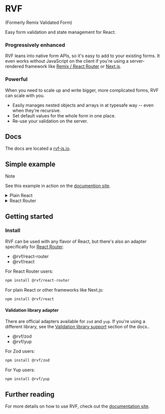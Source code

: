 # RVF

(Formerly Remix Validated Form)

Easy form validation and state management for React.

### Progressively enhanced

RVF leans into native form APIs, so it's easy to add to your existing forms.
It even works without JavaScript on the client if you're using a server-rendered framework like [Remix / React Router](https://remix.run) or [Next.js](https://nextjs.org/).

### Powerful

When you need to scale up and write bigger, more complicated forms, RVF can scale with you.

- Easily manages nested objects and arrays in at typesafe way -- even when they're recursive.
- Set default values for the whole form in one place.
- Re-use your validation on the server.

## Docs

The docs are located a [rvf-js.io](https://rvf-js.io).

## Simple example

> [!Note]
> See this example in action on the [documention site](https://rvf-js.io).

<details>
<summary>Plain React</summary>

```tsx
import { useForm } from "@rvf/react";
import { withZod } from "@rvf/zod";
import { z } from "zod";
import { MyInput } from "~/fields/MyInput";
import { Button } from "~/ui/button";
import { createProject } from "./api";
import { ErrorMessage } from "~/fields/ErrorMessage";
import { showToastMessage } from "~/lib/utils";
import { EmptyState } from "~/ui/empty-state";

const validator = withZod(
  z.object({
    projectName: z
      .string()
      .min(1, "Projects need a name.")
      .max(50, "Must be 50 characters or less."),
    tasks: z
      .array(
        z.object({
          title: z
            .string()
            .min(1, "Tasks need a title.")
            .max(50, "Must be 50 characters or less."),
          daysToComplete: z.coerce.number({
            required_error: "This is required",
          }),
        }),
      )
      .min(1, "Needs at least one task.")
      .default([]),
  }),
);

export const ReactExample = () => {
  const form = useForm({
    validator,
    defaultValues: {
      projectName: "",
      tasks: [] as Array<{ title: string; daysToComplete: number }>,
      file: "" as File | "",
    },
    handleSubmit: async ({ projectName, tasks }) => {
      await createProject({ name: projectName, tasks });
      return projectName;
    },
    onSubmitSuccess: (projectName) => {
      showToastMessage(`Project ${projectName} created!`);
      form.resetForm();
    },
  });

  return (
    <form {...form.getFormProps()}>
      <MyInput label="Project name" scope={form.scope("projectName")} />

      <div>
        <h3>Tasks</h3>
        {form.error("tasks") && (
          <ErrorMessage>{form.error("tasks")}</ErrorMessage>
        )}
        <hr />

        <ul>
          {form.array("tasks").map((key, item, index) => (
            <li key={key}>
              <MyInput label="Title" scope={item.scope("title")} />
              <MyInput
                label="Days to complete"
                type="number"
                scope={item.scope("daysToComplete")}
              />
              <Button
                variant="ghost"
                type="button"
                onClick={() => form.array("tasks").remove(index)}
              >
                Delete
              </Button>
            </li>
          ))}
          {form.array("tasks").length() === 0 && (
            <EmptyState>No tasks yet</EmptyState>
          )}
        </ul>
      </div>

      <div className="flex justify-between">
        <Button
          variant="secondary"
          type="button"
          onClick={async () => {
            const nextTaskIndex = form.array("tasks").length();
            await form.array("tasks").push({
              daysToComplete: 0,
              title: "",
            });
            form.focus(`tasks[${nextTaskIndex}].title`);
          }}
        >
          Add task
        </Button>
        <Button type="submit" isLoading={form.formState.isSubmitting}>
          Submit
        </Button>
      </div>
    </form>
  );
};
```

</details>

<details>
<summary>React Router</summary>

```tsx
import {
  isValidationErrorResponse,
  useForm,
  validationError,
} from "@rvf/react-router";
import { withZod } from "@rvf/zod";
import { z } from "zod";
import { MyInput } from "~/fields/MyInput";
import { Button } from "~/ui/button";
import { createProject } from "./api";
import { ErrorMessage } from "~/fields/ErrorMessage";
import { showToastMessage } from "~/lib/utils";
import { EmptyState } from "~/ui/empty-state";
import { json, useActionData } from "@remix-run/react";
import { ActionFunctionArgs } from "@remix-run/node";

const validator = withZod(
  z.object({
    projectName: z
      .string()
      .min(1, "Projects need a name.")
      .max(50, "Must be 50 characters or less."),
    tasks: z
      .array(
        z.object({
          title: z
            .string()
            .min(1, "Tasks need a title.")
            .max(50, "Must be 50 characters or less."),
          daysToComplete: z.coerce.number({
            required_error: "This is required",
          }),
        }),
      )
      .min(1, "Needs at least one task.")
      .default([]),
  }),
);

export const action = async ({ request }: ActionFunctionArgs) => {
  const data = await validator.validate(await request.formData());
  if (data.error) return validationError(data.error);

  const { projectName, tasks } = data.data;

  await createProject({ name: projectName, tasks });
  return json({ projectName });
};

export const ReactExample = () => {
  const data = useActionData<typeof action>();
  const form = useForm({
    validator,
    defaultValues: {
      projectName: "",
      tasks: [] as Array<{ title: string; daysToComplete: number }>,
    },
    onSubmitSuccess: () => {
      // We know this isn't an error in the success callback, but Typescript doesn't
      if (isValidationErrorResponse(data)) return;

      // This isn't always the best way to show a toast in remix.
      // https://www.jacobparis.com/content/remix-form-toast
      showToastMessage(`Project ${data?.projectName} created!`);
      form.resetForm();
    },
  });

  return (
    <form {...form.getFormProps()}>
      <MyInput label="Project name" scope={form.scope("projectName")} />

      <div>
        <h3>Tasks</h3>
        {form.error("tasks") && (
          <ErrorMessage>{form.error("tasks")}</ErrorMessage>
        )}
        <hr />

        <ul>
          {form.array("tasks").map((key, item, index) => (
            <li key={key}>
              <MyInput label="Title" scope={item.scope("title")} />
              <MyInput
                label="Days to complete"
                type="number"
                scope={item.scope("daysToComplete")}
              />
              <Button
                variant="ghost"
                type="button"
                onClick={() => form.array("tasks").remove(index)}
              >
                Delete
              </Button>
            </li>
          ))}
          {form.array("tasks").length() === 0 && (
            <EmptyState>No tasks yet</EmptyState>
          )}
        </ul>
      </div>

      <div className="flex justify-between">
        <Button
          variant="secondary"
          type="button"
          onClick={async () => {
            const nextTaskIndex = form.array("tasks").length();
            await form.array("tasks").push({
              daysToComplete: 0,
              title: "",
            });
            form.focus(`tasks[${nextTaskIndex}].title`);
          }}
        >
          Add task
        </Button>
        <Button type="submit" isLoading={form.formState.isSubmitting}>
          Submit
        </Button>
      </div>
    </form>
  );
};
```

</details>

## Getting started

### Install

RVF can be used with any flavor of React, but there's also an adapter specifically for [React Router](https://remix.run).

- @rvf/react-router
- @rvf/react

For React Router users:

```bash
npm install @rvf/react-router
```

For plain React or other frameworks like Next.js:

```bash
npm install @rvf/react
```

#### Validation library adapter

There are official adapters available for `zod` and `yup`.
If you're using a different library, see the [Validation library support](http://rvf-js.io/validation-library-support) section of the docs..

- @rvf/zod
- @rvf/yup

For Zod users:

```bash
npm install @rvf/zod
```

For Yup users:

```bash
npm install @rvf/yup
```

## Further reading

For more details on how to use RVF, check out the [documentation site](https://rvf-js.io).
